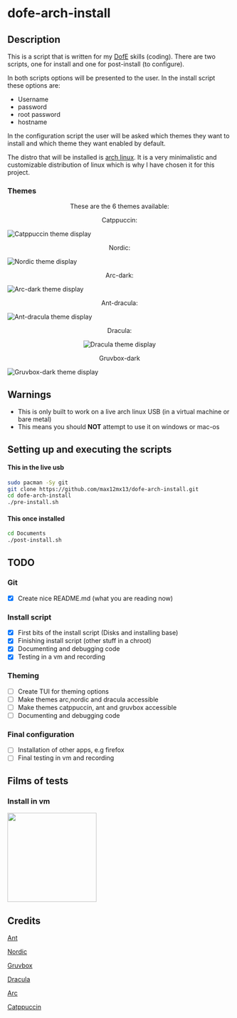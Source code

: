 # dofe-arch-install
## Description
This is a script that is written for my [DofE](https://www.dofe.org/) skills (coding). There are two scripts, one for install and one for post-install (to configure).

In both scripts options will be presented to the user. In the install script these options are: 
* Username
* password
* root password
* hostname

In the configuration script the user will be asked which themes they want to install and which theme they want enabled by default.

The distro that will be installed is [arch linux](https://archlinux.org/). It is a very minimalistic and customizable distribution of linux which is why I have chosen it for this project.

### Themes
<p align="center">These are the 6 themes available:</p> 
<p align="center">Catppuccin:</p>
<p align="center">

![Catppuccin theme display](assets/catppuccin.png)
</p>


<p align="center">Nordic:</p>
<p align="center">

![Nordic theme display](assets/nordic.png)
</p>


<p align="center">Arc-dark:</p>
<p align="center">

![Arc-dark theme display](assets/arc.png)
</p>


<p align="center">Ant-dracula:</p>
<p align="center">

![Ant-dracula theme display](assets/ant-dracula.png)
</p>


<p align="center">Dracula:</p>
<p align="center"

![Dracula theme display](assets/dracula.png)
</p>


<p align="center">Gruvbox-dark</p>
<p align="center">

![Gruvbox-dark theme display](assets/gruvbox,noshell.png)
</p>

## Warnings
* This is only built to work on a live arch linux USB (in a virtual machine or bare metal)
* This means you should **NOT** attempt to use it on windows or mac-os
## Setting up and executing the scripts
#### This in the live usb
```bash
sudo pacman -Sy git 
git clone https://github.com/max12mx13/dofe-arch-install.git
cd dofe-arch-install
./pre-install.sh
```
#### This once installed
```bash
cd Documents
./post-install.sh
```

## TODO
### Git
- [x] Create nice README.md (what you are reading now)
### Install script
- [x] First bits of the install script (Disks and installing base)
- [x] Finishing install script (other stuff in a chroot)
- [x] Documenting and debugging code
- [x] Testing in a vm and recording
### Theming
- [ ] Create TUI for theming options
- [ ] Make themes arc,nordic and dracula accessible
- [ ] Make themes catppuccin, ant and gruvbox accessible
- [ ] Documenting and debugging code
### Final configuration
- [ ] Installation of other apps, e.g firefox
- [ ] Final testing in vm and recording

## Films of tests
### Install in vm
<img src="assets/untitled.gif" width="200" height="200" />

## Credits
[Ant](https://github.com/EliverLara/Ant)

[Nordic](https://github.com/EliverLara/Nordic)

[Gruvbox](https://github.com/jmattheis/gruvbox-dark-gtk)

[Dracula](https://github.com/dracula/gtk)

[Arc](https://github.com/horst3180/arc-theme)

[Catppuccin](https://github.com/catppuccin/gtk)
